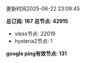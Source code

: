 更新时间2025-06-22 23:09:45

**总订阅: 187**
**总节点: 42915**
- vless节点: 22019
- hysteria2节点: 1

**google ping有效节点: 131**
